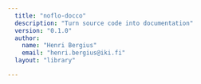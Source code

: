 ```yaml
---
  title: "noflo-docco"
  description: "Turn source code into documentation"
  version: "0.1.0"
  author: 
    name: "Henri Bergius"
    email: "henri.bergius@iki.fi"
  layout: "library"

---
```

